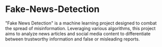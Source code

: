 # Fake-News-Detection
"Fake News Detection" is a machine learning project designed to combat the spread of misinformation. Leveraging various algorithms, this project aims to analyze news articles and social media content to differentiate between trustworthy information and false or misleading reports. 
